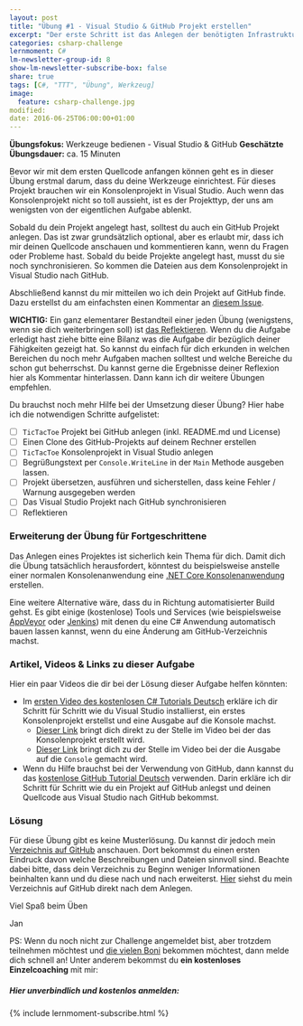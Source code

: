 ```yaml
---
layout: post
title: "Übung #1 - Visual Studio & GitHub Projekt erstellen"
excerpt: "Der erste Schritt ist das Anlegen der benötigten Infrastruktur."
categories: csharp-challenge
lernmoment: C#
lm-newsletter-group-id: 8
show-lm-newsletter-subscribe-box: false
share: true
tags: [C#, "TTT", "Übung", Werkzeug]
image:
  feature: csharp-challenge.jpg
modified:
date: 2016-06-25T06:00:00+01:00
---
```


**Übungsfokus:** Werkzeuge bedienen - Visual Studio & GitHub
**Geschätzte Übungsdauer:** ca. 15 Minuten

Bevor wir mit dem ersten Quellcode anfangen können geht es in dieser Übung erstmal darum, dass du deine Werkzeuge einrichtest. Für dieses Projekt brauchen wir ein Konsolenprojekt in Visual Studio. Auch wenn das Konsolenprojekt nicht so toll aussieht, ist es der Projekttyp, der uns am wenigsten von der eigentlichen Aufgabe ablenkt.

Sobald du dein Projekt angelegt hast, solltest du auch ein GitHub Projekt anlegen. Das ist zwar grundsätzlich optional, aber es erlaubt mir, dass ich mir deinen Quellcode anschauen und kommentieren kann, wenn du Fragen oder Probleme hast. Sobald du beide Projekte angelegt hast, musst du sie noch synchronisieren. So kommen die Dateien aus dem Konsolenprojekt in Visual Studio nach GitHub.

Abschließend kannst du mir mitteilen wo ich dein Projekt auf GitHub finde. Dazu erstellst du am einfachsten einen Kommentar an [diesem Issue](https://github.com/LernMoment/ttt-challenge/issues/1).

**WICHTIG:** Ein ganz elementarer Bestandteil einer jeden Übung (wenigstens, wenn sie dich weiterbringen soll) ist [das Reflektieren](http://clean-code-developer.de/die-grade/roter-grad/#Taeglich_reflektieren). Wenn du die Aufgabe erledigt hast ziehe bitte eine Bilanz was die Aufgabe dir bezüglich deiner Fähigkeiten gezeigt hat. So kannst du einfach für dich erkunden in welchen Bereichen du noch mehr Aufgaben machen solltest und welche Bereiche du schon gut beherrschst. Du kannst gerne die Ergebnisse deiner Reflexion hier als Kommentar hinterlassen. Dann kann ich dir weitere Übungen empfehlen.

Du brauchst noch mehr Hilfe bei der Umsetzung dieser Übung? Hier habe ich die notwendigen Schritte aufgelistet:

  - [  ] `TicTacToe` Projekt bei GitHub anlegen (inkl. README.md und License)
  - [  ] Einen Clone des GitHub-Projekts auf deinem Rechner erstellen
  - [  ] `TicTacToe` Konsolenprojekt in Visual Studio anlegen
  - [  ] Begrüßungstext per `Console.WriteLine` in der `Main` Methode ausgeben lassen.
  - [  ] Projekt übersetzen, ausführen und sicherstellen, dass keine Fehler / Warnung ausgegeben werden
  - [  ] Das Visual Studio Projekt nach GitHub synchronisieren
  - [  ] Reflektieren

### Erweiterung der Übung für Fortgeschrittene

Das Anlegen eines Projektes ist sicherlich kein Thema für dich. Damit dich die Übung tatsächlich herausfordert, könntest du beispielsweise anstelle einer normalen Konsolenanwendung eine [.NET Core Konsolenanwendung](https://blogs.msdn.microsoft.com/dmx/2016/06/09/developers-home-teil-1-net-core-auf-mac-linux/) erstellen.

Eine weitere Alternative wäre, dass du in Richtung automatisierter Build gehst. Es gibt einige (kostenlose) Tools und Services (wie beispielsweise [AppVeyor](https://www.appveyor.com) oder [Jenkins](https://jenkins.io)) mit denen du eine C# Anwendung automatisch bauen lassen kannst, wenn du eine Änderung am GitHub-Verzeichnis machst.

### Artikel, Videos & Links zu dieser Aufgabe

Hier ein paar Videos die dir bei der Lösung dieser Aufgabe helfen könnten:

 - Im [ersten Video des kostenlosen C# Tutorials Deutsch](https://www.youtube.com/playlist?list=PLP2TrPpx5VNkr-wmkjguVZAvN4T5EPJbF) erkläre ich dir Schritt für Schritt wie du Visual Studio installierst, ein erstes Konsolenprojekt erstellst und eine Ausgabe auf die Konsole machst. 
   - [Dieser Link](https://youtu.be/rtilizFAldA?list=PLP2TrPpx5VNkr-wmkjguVZAvN4T5EPJbF&t=249) bringt dich direkt zu der Stelle im Video bei der das Konsolenprojekt erstellt wird.
   - [Dieser Link](https://youtu.be/rtilizFAldA?list=PLP2TrPpx5VNkr-wmkjguVZAvN4T5EPJbF&t=755) bringt dich zu der Stelle im Video bei der die Ausgabe auf die `Console` gemacht wird.
 - Wenn du Hilfe brauchst bei der Verwendung von GitHub, dann kannst du das [kostenlose GitHub Tutorial Deutsch](https://www.youtube.com/playlist?list=PLP2TrPpx5VNlLOYo5pook-0_0Uy0YLdHW) verwenden. Darin erkläre ich dir Schritt für Schritt wie du ein Projekt auf GitHub anlegst und deinen Quellcode aus Visual Studio nach GitHub bekommst.

### Lösung

Für diese Übung gibt es keine Musterlösung. Du kannst dir jedoch mein [Verzeichnis auf GitHub](https://github.com/LernMoment/ttt-challenge) anschauen. Dort bekommst du einen ersten Eindruck davon welche Beschreibungen und Dateien sinnvoll sind. Beachte dabei bitte, dass dein Verzeichnis zu Beginn weniger Informationen beinhalten kann und du diese nach und nach erweiterst. [Hier](https://github.com/LernMoment/ttt-challenge/tree/8e75c7260a20ae765a8bb76760e1a04e6bae5815) siehst du mein Verzeichnis auf GitHub direkt nach dem Anlegen.

Viel Spaß beim Üben

Jan

PS: Wenn du noch nicht zur Challenge angemeldet bist, aber trotzdem teilnehmen möchtest und [die vielen Boni](/csharp-challenge/deine-vorteile-bei-anmeldung/) bekommen möchtest, dann melde dich schnell an! Unter anderem bekommst du **ein kostenloses Einzelcoaching** mit mir:

<div class="subscribe-notice">
  <h5>Hier unverbindlich und kostenlos anmelden:</h5>
    {% include lernmoment-subscribe.html %}
</div>
